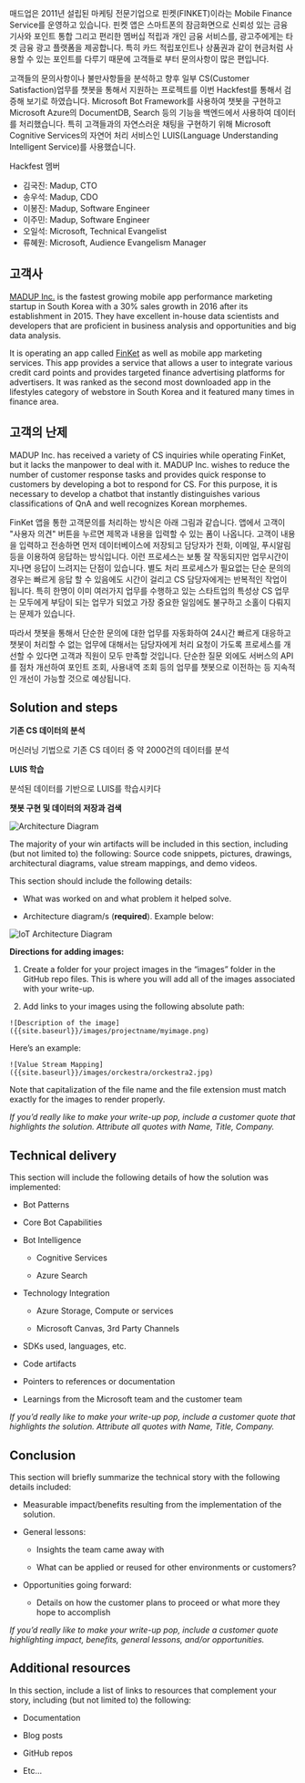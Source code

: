 
매드업은 2011년 설립된 마케팅 전문기업으로 핀켓(FINKET)이라는 Mobile Finance Service를 운영하고 있습니다. 핀켓 앱은 스마트폰의 잠금화면으로 신뢰성 있는 금융 기사와 포인트 통합 그리고 편리한 멤버십 적립과 개인 금융 서비스를, 광고주에게는 타겟 금융 광고 플랫폼을 제공합니다. 특히 카드 적립포인트나 상품권과 같이 현금처럼 사용할 수 있는 포인트를 다루기 때문에 고객들로 부터 문의사항이 많은 편입니다. 

고객들의 문의사항이나 불만사항들을 분석하고 향후 일부 CS(Customer Satisfaction)업무를 챗봇을 통해서 지원하는 프로젝트를 이번 Hackfest를 통해서 검증해 보기로 하였습니다. Microsoft Bot Framework를 사용하여 챗봇을 구현하고 Microsoft Azure의 DocumentDB, Search 등의 기능을 백엔드에서 사용하여 데이터를 처리했습니다. 특히 고객들과의 자연스러운 채팅을 구현하기 위해 Microsoft Cognitive Services의 자연어 처리 서비스인 LUIS(Language Understanding Intelligent Service)를 사용했습니다. 


Hackfest 멤버
- 김국진: Madup, CTO
- 송우석: Madup, CDO
- 이봉진: Madup, Software Engineer
- 이주민: Madup, Software Engineer
- 오일석: Microsoft, Technical Evangelist
- 류혜원: Microsoft, Audience Evangelism Manager

## 고객사 ## 

[MADUP Inc.](http://madup.com/) is the fastest growing mobile app performance marketing startup in South Korea with a 30% sales growth in 2016 after its establishment in 2015. They have excellent in-house data scientists and developers that are proficient in business analysis and opportunities and big data analysis.

It is operating an app called [FinKet](https://play.google.com/store/apps/details?id=com.madup.pocket) as well as mobile app marketing services. This app provides a service that allows a user to integrate various credit card points and provides targeted finance advertising platforms for advertisers. It was ranked as the second most downloaded app in the lifestyles category of webstore in South Korea and it featured many times in finance area.
 
## 고객의 난제 ##

MADUP Inc. has received a variety of CS inquiries while operating FinKet, but it lacks the manpower to deal with it. MADUP Inc. wishes to reduce the number of customer response tasks and provides quick response to customers by developing a bot to respond for CS. For this purpose, it is necessary to develop a chatbot that instantly distinguishes various classifications of QnA and well recognizes Korean morphemes.

FinKet 앱을 통한 고객문의를 처리하는 방식은 아래 그림과 같습니다. 앱에서 고객이 "사용자 의견" 버튼을 누르면 제목과 내용을 입력할 수 있는 폼이 나옵니다. 고객이  내용을 입력하고 전송하면 먼저 데이터베이스에 저장되고 담당자가 전화, 이메일, 푸시알림 등을 이용하여 응답하는 방식입니다. 이런 프로세스는 보통 잘 작동되지만 업무시간이 지나면 응답이 느려지는 단점이 있습니다. 별도 처리 프로세스가 필요없는 단순 문의의 경우는 빠르게 응답 할 수 있음에도 시간이 걸리고 CS 담당자에게는 반복적인 작업이 됩니다. 특히 한명이 이미 여러가지 업무를 수행하고 있는 스타트업의 특성상 CS 업무는 모두에게 부담이 되는 업무가 되었고 가장 중요한 일임에도 불구하고 소홀이 다뤄지는 문제가 있습니다. 

따라서 챗봇을 통해서 단순한 문의에 대한 업무를 자동화하여 24시간 빠르게 대응하고 챗봇이 처리할 수 없는 업무에 대해서는 담당자에게 처리 요청이 가도록 프로세스를 개선할 수 있다면 고객과 직원이 모두 만족할 것입니다. 단순한 질문 외에도 서버스의 API를 점차 개선하여 포인트 조회, 사용내역 조회 등의 업무를 챗봇으로 이전하는 등 지속적인 개선이 가능할 것으로 예상됩니다. 
 
## Solution and steps ##

**기존 CS 데이터의 분석**

머신러닝 기법으로 기존 CS 데이터 중 약 2000건의 데이터를 분석

**LUIS 학습**

분석된 데이터를 기반으로 LUIS를 학습시키다 

**챗봇 구현 및 데이터의 저장과 검색**

![Architecture Diagram]()

The majority of your win artifacts will be included in this section, including (but not limited to) the following: Source code snippets, pictures, drawings, architectural diagrams, value stream mappings, and demo videos.

This section should include the following details:

- What was worked on and what problem it helped solve.

- Architecture diagram/s (**required**). Example below:

 ![IoT Architecture Diagram](/images/templates/caaparchitecture.png)

**Directions for adding images:**

1. Create a folder for your project images in the “images” folder in the GitHub repo files. This is where you will add all of the images associated with your write-up.
 
2. Add links to your images using the following absolute path:

  `![Description of the image]({{site.baseurl}}/images/projectname/myimage.png)`
    
  Here’s an example: 

  `![Value Stream Mapping]({{site.baseurl}}/images/orckestra/orckestra2.jpg)`

 Note that capitalization of the file name and the file extension must match exactly for the images to render properly.

*If you’d really like to make your write-up pop, include a customer quote that highlights the solution. Attribute all quotes with Name, Title, Company.*


## Technical delivery ##
This section will include the following details of how the solution was implemented:

- Bot Patterns

- Core Bot Capabilities

- Bot Intelligence

	- Cognitive Services

	- Azure Search


- Technology Integration

	- Azure Storage, Compute or services

	- Microsoft Canvas, 3rd Party Channels

- SDKs used, languages, etc.

- Code artifacts

- Pointers to references or documentation

- Learnings from the Microsoft team and the customer team

*If you’d really like to make your write-up pop, include a customer quote that highlights the solution. Attribute all quotes with Name, Title, Company.*


 
## Conclusion ##

This section will briefly summarize the technical story with the following details included:

- Measurable impact/benefits resulting from the implementation of the solution.

- General lessons:

  - Insights the team came away with

  - What can be applied or reused for other environments or customers?

- Opportunities going forward:

  - Details on how the customer plans to proceed or what more they hope to accomplish

*If you’d really like to make your write-up pop, include a customer quote highlighting impact, benefits, general lessons, and/or opportunities.*


## Additional resources ##
In this section, include a list of links to resources that complement your story, including (but not limited to) the following:

- Documentation

- Blog posts

- GitHub repos

- Etc…